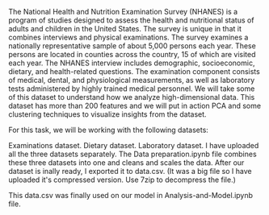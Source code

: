 The National Health and Nutrition Examination Survey (NHANES) is a program of studies designed to assess the health and nutritional status of adults and children in the United States. The survey is unique in that it combines interviews and physical examinations. The survey examines a nationally representative sample of about 5,000 persons each year. These persons are located in counties across the country, 15 of which are visited each year. The NHANES interview includes demographic, socioeconomic, dietary, and health-related questions. The examination component consists of medical, dental, and physiological measurements, as well as laboratory tests administered by highly trained medical personnel. We will take some of this dataset to understand how we analyze high-dimensional data. This dataset has more than 200 features and we will put in action PCA and some clustering techniques to visualize insights from the dataset.

For this task, we will be working with the following datasets:

Examinations dataset.
Dietary dataset.
Laboratory dataset.
I have uploaded all the three datasets separately. The Data preparation.ipynb file combines these three datasets into one and cleans and scales the data. After our dataset is inally ready, I exported it to data.csv. (It was a big file so I have uploaded it's compressed version. Use 7zip to decompress the file.)

This data.csv was finally used on our model in Analysis-and-Model.ipynb file.
